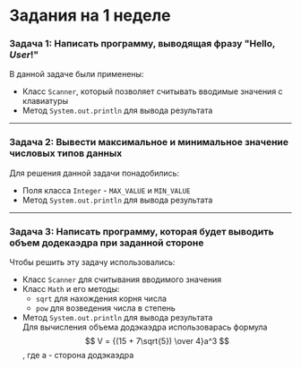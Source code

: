 # Задания на 1 неделе

### Задача 1: Написать программу, выводящая фразу "Hello, *User*!"

В данной задаче были применены:

- Класс `Scanner`, который позволяет считывать вводимые значения с клавиатуры<br>
- Метод `System.out.println` для вывода результата

---

### Задача 2: Вывести максимальное и минимальное значение числовых типов данных

Для решения данной задачи понадобились:

- Поля класса `Integer` - `MAX_VALUE` и `MIN_VALUE`
- Метод `System.out.println` для вывода результата

---

### Задача 3: Написать программу, которая будет выводить объем додекаэдра при заданной стороне

Чтобы решить эту задачу использовались:
- Класс `Scanner` для считывания вводимого значения
- Класс `Math` и его методы:
    - `sqrt` для нахождения корня числа
    - `pow` для возведения числа в степень
- Метод `System.out.println` для вывода результата  
Для вычисления объема додэкаэдра использоварась формула  
$$ V = {(15 + 7\sqrt{5}) \over 4}a^3 $$,
где а - сторона додэкаэдра
